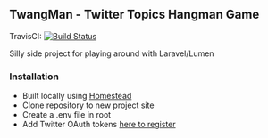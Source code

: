 ## TwangMan - Twitter Topics Hangman Game

TravisCI: [![Build Status](https://travis-ci.org/HughbertD/twangman.svg?branch=master)](https://travis-ci.org/HughbertD/twangman)

Silly side project for playing around with Laravel/Lumen

### Installation

- Built locally using [Homestead](http://laravel.com/docs/5.0/homestead)
- Clone repository to new project site
- Create a .env file in root
- Add Twitter OAuth tokens [here to register](https://apps.twitter.com/app/new)


